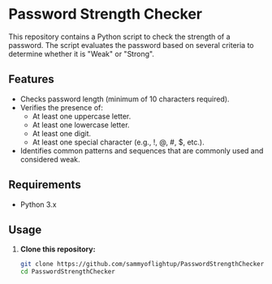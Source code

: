 # Password Strength Checker

This repository contains a Python script to check the strength of a password. The script evaluates the password based on several criteria to determine whether it is "Weak" or "Strong".

## Features

- Checks password length (minimum of 10 characters required).
- Verifies the presence of:
  - At least one uppercase letter.
  - At least one lowercase letter.
  - At least one digit.
  - At least one special character (e.g., !, @, #, $, etc.).
- Identifies common patterns and sequences that are commonly used and considered weak.

## Requirements

- Python 3.x

## Usage

1. **Clone this repository:**
   ```bash
   git clone https://github.com/sammyoflightup/PasswordStrengthChecker.git
   cd PasswordStrengthChecker

